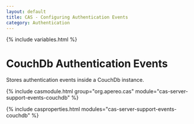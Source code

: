 ```yaml
---
layout: default
title: CAS - Configuring Authentication Events
category: Authentication
---
```

{% include variables.html %}

# CouchDb Authentication Events

Stores authentication events inside a CouchDb instance.

{% include casmodule.html group="org.apereo.cas" module="cas-server-support-events-couchdb" %}

{% include casproperties.html
modules="cas-server-support-events-couchdb" %}

